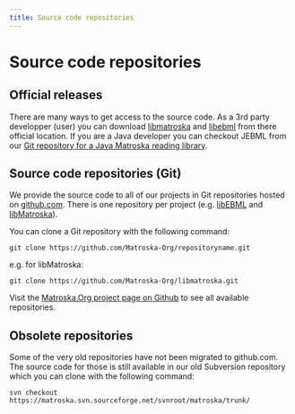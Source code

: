 ```yaml
---
title: Source code repositories
---
```

# Source code repositories

## Official releases

There are many ways to get access to the source code. As a 3rd party
developper (user) you can download
[libmatroska](https://dl.matroska.org/downloads/libmatroska/) and
[libebml](https://dl.matroska.org/downloads/libebml/) from there
official location. If you are a Java developer you can checkout JEBML
from our [Git repository for a Java Matroska reading
library](https://github.com/Matroska-Org/jebml).

## Source code repositories (Git)

We provide the source code to all of our projects in Git repositories
hosted on [github.com](https://github.com/Matroska-Org/). There is one
repository per project (e.g.
[libEBML](https://github.com/Matroska-Org/libebml) and
[libMatroska](https://github.com/Matroska-Org/libmatroska)).

You can clone a Git repository with the following command:

```
git clone https://github.com/Matroska-Org/repositoryname.git
```

e.g. for libMatroska:

```
git clone https://github.com/Matroska-Org/libmatroska.git
```

Visit the [Matroska.Org project page on
Github](https://github.com/Matroska-Org/) to see all available
repositories.

## Obsolete repositories

Some of the very old repositories have not been migrated to github.com.
The source code for those is still available in our old Subversion
repository which you can clone with the following command:

```
svn checkout https://matroska.svn.sourceforge.net/svnroot/matroska/trunk/
```
